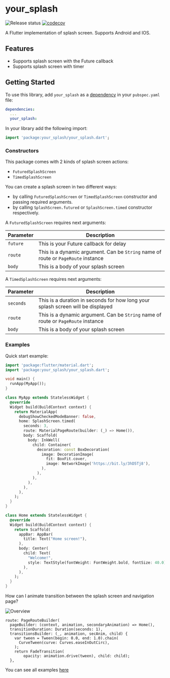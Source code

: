 # your_splash

![Release status](https://github.com/Dsazz/your_splash/workflows/Release/badge.svg) [![codecov](https://codecov.io/gh/Dsazz/your_splash/branch/master/graph/badge.svg)](https://codecov.io/gh/Dsazz/your_splash)

A Flutter implementation of splash screen. Supports Android and IOS.

## Features
* Supports splash screen with the Future callback
* Supports splash screen with timer

## Getting Started

To use this library, add `your_splash` as a [dependency](https://flutter.io/platform-plugins/) in your `pubspec.yaml` file:

```yaml
dependencies:
  ...
  your_splash:
```

In your library add the following import:

```dart
import 'package:your_splash/your_splash.dart';
```

### Constructors

This package comes with 2 kinds of splash screen actions:
* `FuturedSplashScreen` 
* `TimedSplashScreen`

You can create a splash screen in two different ways:

* by calling `FuturedSplashScreen` or `TimedSplashScreen` constructor and passing required arguments.
* by calling `SplashScreen.futured` or `SplashScreen.timed` constructor respectively.

A `FuturedSplashScreen` requires next arguments:

| Parameter     | Description   |
| ------------- | ------------- |
| `future`   | This is your Future callback for delay  |
| `route`    | This is a dynamic argument. Can be `String` name of route or `PageRoute` instance |
| `body`     | This is a body of your splash screen |

A `TimedSplashScreen` requires next arguments:

| Parameter     | Description   |
| ------------- | ------------- |
| `seconds`  | This is a duration in seconds for how long your splash screen will be displayed |
| `route`    | This is a dynamic argument. Can be `String` name of route or `PageRoute` instance |
| `body`     | This is a body of your splash screen |

### Examples

Quick start example:

```dart
import 'package:flutter/material.dart';
import 'package:your_splash/your_splash.dart';

void main() {
  runApp(MyApp());
}

class MyApp extends StatelessWidget {
  @override
  Widget build(BuildContext context) {
    return MaterialApp(
      debugShowCheckedModeBanner: false,
      home: SplashScreen.timed(
        seconds: 3,
        route: MaterialPageRoute(builder: (_) => Home()),
        body: Scaffold(
          body: InkWell(
            child: Container(
              decoration: const BoxDecoration(
                image: DecorationImage(
                  fit: BoxFit.cover,
                  image: NetworkImage('https://bit.ly/3hD5Tj8'),
                ),
              ),
            ),
          ),
        ),
      ),
    );
  }
}

class Home extends StatelessWidget {
  @override
  Widget build(BuildContext context) {
    return Scaffold(
      appBar: AppBar(
        title: Text("Home screen!"),
      ),
      body: Center(
        child: Text(
          "Welcome!",
          style: TextStyle(fontWeight: FontWeight.bold, fontSize: 40.0),
        ),
      ),
    );
  }
}

```

How can I animate transition between the splash screen and navigation page?

![Overview](https://github.com/Dsazz/your_splash/blob/master/doc/images/splash.gif?raw=true)

```
route: PageRouteBuilder(
  pageBuilder: (context, animation, secondaryAnimation) => Home(),
  transitionDuration: Duration(seconds: 1),
  transitionsBuilder: (_, animation, secAnim, child) {
    var tween = Tween(begin: 0.0, end: 1.0).chain(
      CurveTween(curve: Curves.easeInOutCirc),
    );
    return FadeTransition(
        opacity: animation.drive(tween), child: child);
  },
```

You can see all examples [here](https://github.com/Dsazz/your_splash/tree/master/example)
